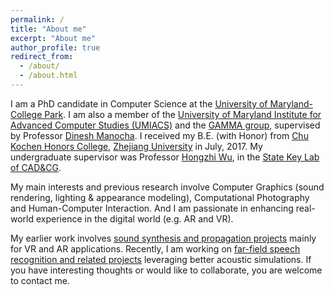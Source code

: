 ```yaml
---
permalink: /
title: "About me"
excerpt: "About me"
author_profile: true
redirect_from: 
  - /about/
  - /about.html
---
```


I am a PhD candidate in Computer Science at the [University of Maryland-College Park](http://www.cs.umd.edu/). I am also a member of the [University of Maryland Institute for Advanced Computer Studies (UMIACS)](http://www.umiacs.umd.edu/) and the [GAMMA group](http://gamma.umd.edu/), supervised by Professor [Dinesh Manocha](https://www.cs.umd.edu/~dm/biography.html). I received my B.E. (with Honor) from [Chu Kochen Honors College](http://ckc.zju.edu.cn/english/), [Zhejiang University](http://www.zju.edu.cn/english/) in July, 2017. My undergraduate supervisor was Professor [Hongzhi Wu](http://www.cad.zju.edu.cn/home/hwu/), in the [State Key Lab of CAD&CG](http://www.cad.zju.edu.cn/english.html).

My main interests and previous research involve Computer Graphics (sound rendering, lighting & appearance modeling), Computational Photography and Human-Computer Interaction. And I am passionate in enhancing real-world experience in the digital world (e.g. AR and VR). 

My earlier work involves [sound synthesis and propagation projects](https://gamma.umd.edu/researchdirections/sound/main) mainly for VR and AR applications. Recently, I am working on [far-field speech recognition and related projects](https://gamma.umd.edu/researchdirections/speech/main) leveraging better acoustic simulations. If you have interesting thoughts or would like to collaborate, you are welcome to contact me.
